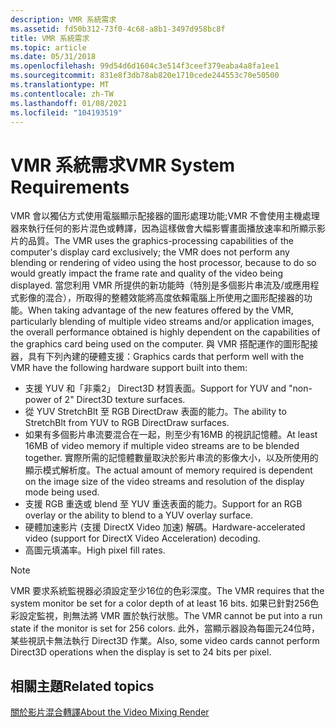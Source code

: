 ```yaml
---
description: VMR 系統需求
ms.assetid: fd50b312-73f0-4c68-a8b1-3497d958bc8f
title: VMR 系統需求
ms.topic: article
ms.date: 05/31/2018
ms.openlocfilehash: 99d54d6d1604c3e514f3ceef379eaba4a8fa1ee1
ms.sourcegitcommit: 831e8f3db78ab820e1710cede244553c70e50500
ms.translationtype: MT
ms.contentlocale: zh-TW
ms.lasthandoff: 01/08/2021
ms.locfileid: "104193519"
---
```

# <a name="vmr-system-requirements"></a><span data-ttu-id="bda4f-103">VMR 系統需求</span><span class="sxs-lookup"><span data-stu-id="bda4f-103">VMR System Requirements</span></span>

<span data-ttu-id="bda4f-104">VMR 會以獨佔方式使用電腦顯示配接器的圖形處理功能;VMR 不會使用主機處理器來執行任何的影片混色或轉譯，因為這樣做會大幅影響畫面播放速率和所顯示影片的品質。</span><span class="sxs-lookup"><span data-stu-id="bda4f-104">The VMR uses the graphics-processing capabilities of the computer's display card exclusively; the VMR does not perform any blending or rendering of video using the host processor, because to do so would greatly impact the frame rate and quality of the video being displayed.</span></span> <span data-ttu-id="bda4f-105">當您利用 VMR 所提供的新功能時（特別是多個影片串流及/或應用程式影像的混合），所取得的整體效能將高度依賴電腦上所使用之圖形配接器的功能。</span><span class="sxs-lookup"><span data-stu-id="bda4f-105">When taking advantage of the new features offered by the VMR, particularly blending of multiple video streams and/or application images, the overall performance obtained is highly dependent on the capabilities of the graphics card being used on the computer.</span></span> <span data-ttu-id="bda4f-106">與 VMR 搭配運作的圖形配接器，具有下列內建的硬體支援：</span><span class="sxs-lookup"><span data-stu-id="bda4f-106">Graphics cards that perform well with the VMR have the following hardware support built into them:</span></span>

-   <span data-ttu-id="bda4f-107">支援 YUV 和「非乘2」 Direct3D 材質表面。</span><span class="sxs-lookup"><span data-stu-id="bda4f-107">Support for YUV and "non-power of 2" Direct3D texture surfaces.</span></span>
-   <span data-ttu-id="bda4f-108">從 YUV StretchBlt 至 RGB DirectDraw 表面的能力。</span><span class="sxs-lookup"><span data-stu-id="bda4f-108">The ability to StretchBlt from YUV to RGB DirectDraw surfaces.</span></span>
-   <span data-ttu-id="bda4f-109">如果有多個影片串流要混合在一起，則至少有16MB 的視訊記憶體。</span><span class="sxs-lookup"><span data-stu-id="bda4f-109">At least 16MB of video memory if multiple video streams are to be blended together.</span></span> <span data-ttu-id="bda4f-110">實際所需的記憶體數量取決於影片串流的影像大小，以及所使用的顯示模式解析度。</span><span class="sxs-lookup"><span data-stu-id="bda4f-110">The actual amount of memory required is dependent on the image size of the video streams and resolution of the display mode being used.</span></span>
-   <span data-ttu-id="bda4f-111">支援 RGB 重迭或 blend 至 YUV 重迭表面的能力。</span><span class="sxs-lookup"><span data-stu-id="bda4f-111">Support for an RGB overlay or the ability to blend to a YUV overlay surface.</span></span>
-   <span data-ttu-id="bda4f-112">硬體加速影片 (支援 DirectX Video 加速) 解碼。</span><span class="sxs-lookup"><span data-stu-id="bda4f-112">Hardware-accelerated video (support for DirectX Video Acceleration) decoding.</span></span>
-   <span data-ttu-id="bda4f-113">高圖元填滿率。</span><span class="sxs-lookup"><span data-stu-id="bda4f-113">High pixel fill rates.</span></span>

> [!Note]  
> <span data-ttu-id="bda4f-114">VMR 要求系統監視器必須設定至少16位的色彩深度。</span><span class="sxs-lookup"><span data-stu-id="bda4f-114">The VMR requires that the system monitor be set for a color depth of at least 16 bits.</span></span> <span data-ttu-id="bda4f-115">如果已針對256色彩設定監視，則無法將 VMR 置於執行狀態。</span><span class="sxs-lookup"><span data-stu-id="bda4f-115">The VMR cannot be put into a run state if the monitor is set for 256 colors.</span></span> <span data-ttu-id="bda4f-116">此外，當顯示器設為每圖元24位時，某些視訊卡無法執行 Direct3D 作業。</span><span class="sxs-lookup"><span data-stu-id="bda4f-116">Also, some video cards cannot perform Direct3D operations when the display is set to 24 bits per pixel.</span></span>

 

## <a name="related-topics"></a><span data-ttu-id="bda4f-117">相關主題</span><span class="sxs-lookup"><span data-stu-id="bda4f-117">Related topics</span></span>

<dl> <dt>

[<span data-ttu-id="bda4f-118">關於影片混合轉譯</span><span class="sxs-lookup"><span data-stu-id="bda4f-118">About the Video Mixing Render</span></span>](about-the-video-mixing-render.md)
</dt> </dl>

 

 



